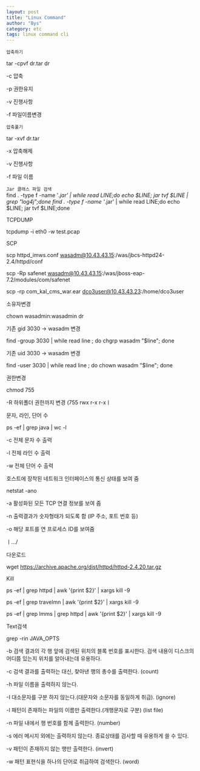```yaml
---
layout: post
title: "Linux Command"
author: "Bys"
category: etc
tags: linux command cli
---
```



`압축하기` 

tar -cpvf dr.tar dr 

-c 압축 

-p 권한유지 

-v 진행사항 

-f 파일이름변경 

 

`압축풀기`  

tar -xvf dr.tar 

-x 압축해제 

-v 진행사항 

-f 파일 이름 

 

`Jar 클래스 파일 검색`  
find . -type f -name '*.jar' | while read LINE;do echo $LINE; jar tvf $LINE | grep "log4j";done 
find . -type f -name '*.jar' | while read LINE;do echo $LINE; jar tvf $LINE;done 

 

 

TCPDUMP 

tcpdump -i eth0 -w test.pcap 

 

SCP 

scp httpd_imws.conf wasadm@10.43.43.15:/was/jbcs-httpd24-2.4/httpd/conf 

scp -Rp safenet wasadm@10.43.43.15:/was/jboss-eap-7.2/modules/com/safenet 

 

scp -rp com_kal_cms_war.ear dco3user@10.43.43.23:/home/dco3user 

 

소유자변경 

chown wasadmin:wasadmin dr 

 

기존 gid 3030 -> wasadm 변경 

find -group 3030 | while read line ; do chgrp wasadm "$line"; done 

기존 uid 3030 -> wasadm 변경 

find -user 3030 | while read line ; do chown wasadm "$line"; done 

 

 

권한변경 

chmod 755 

-R 하위폴더 권한까지 변경 (755 rwx r-x r-xㅣ 

 

문자, 라인, 단어 수 

ps -ef | grep java | wc -l 

-c 전체 문자 수 출력 

-l 전체 라인 수 출력 

-w 전체 단어 수 출력 

 

호스트에 장착된 네트워크 인터페이스의 통신 상태를 보여 줌 

netstat -ano 

-a 활성화된 모든 TCP 연결 정보를 보여 줌 

-n 출력결과가 숫자형태가 되도록 함 (IP 주소, 포트 번호 등) 

-o 해당 포트를 연 프로세스 ID를 보여줌 

ㅣ…/ 

 

다운로드 

wget https://archive.apache.org/dist/httpd/httpd-2.4.20.tar.gz 

 

Kill 

ps -ef | grep httpd | awk '{print $2}' | xargs kill -9 

ps -ef | grep travelmn | awk '{print $2}' | xargs kill -9 

 

ps -ef | grep lmms | grep httpd | awk '{print $2}' | xargs kill -9 

 

Text검색 

grep -rin JAVA_OPTS 

-b 검색 결과의 각 행 앞에 검색된 위치의 블록 번호를 표시한다. 검색 내용이 디스크의 어디쯤 있는지 위치를 알아내는데 유용하다. 

-c 검색 결과를 출력하는 대신, 찾아낸 행의 총수를 출력한다.  (count) 

-h 파일 이름을 출력하지 않는다. 

-I 대소문자를 구분 하지 않는다.(대문자와 소문자를 동일하게 취급). (ignore) 

-l 패턴이 존재하는 파일의 이름만 출력한다.(개행문자로 구분) (list file) 

-n 파일 내에서 행 번호를 함께 출력한다. (number) 

-s 에러 메시지 외에는 출력하지 않는다. 종료상태를 검사할 때 유용하게 쓸 수 있다. 

-v 패턴이 존재하지 않는 행만 출력한다. (invert) 

-w 패턴 표현식을 하나의 단어로 취급하여 검색한다. (word) 